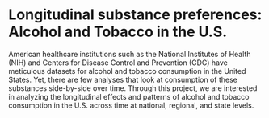 Longitudinal substance preferences: Alcohol and Tobacco in the U.S.
=====================

American healthcare institutions such as the National Institutes of Health (NIH) and Centers for Disease Control and Prevention (CDC) have meticulous datasets for alcohol and tobacco consumption in the United States. Yet, there are few analyses that look at consumption of these substances side-by-side over time. Through this project, we are interested in analyzing the longitudinal effects and patterns of alcohol and tobacco consumption in the U.S. across time at national, regional, and state levels.
